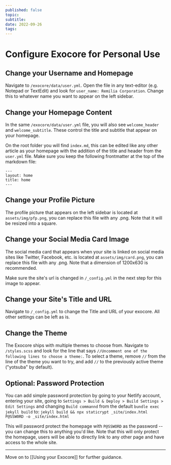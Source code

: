 ```yaml
---
published: false
topic:
subtitle:
date: 2022-09-26
tags: 
---
```


# Configure Exocore for Personal Use

## Change your Username and Homepage
Navigate to `/exocore/data/user.yml`. Open the file in any text-editor (e.g. Notepad or TextEdit) and look for `user_name: Remilia Corporation`. Change this to whatever name you want to appear on the left sidebar.

## Change your Homepage Content

In the same `/exocore/data/user.yml` file, you will also see `welcome_header` and `welcome_subtitle`. These control the title and subtitle that appear on your homepage.

On the root folder you will find `index.md`, this can be edited like any other article as your homepage with the addition of the title and header from the `user.yml` file. Make sure you keep the following frontmatter at the top of the markdown file: 

```
---
layout: home
title: home
---
```

## Change your Profile Picture

The profile picture that appears on the left sidebar is located at `assets/img/pfp.png`, you can replace this file with any .png. Note that it will be resized into a square. 

## Change your Social Media Card Image
The social media card that appears when your site is linked on social media sites like Twitter, Facebook, etc. is located at `assets/img/card.png`, you can replace this file with any .png. Note that a dimension of 1200x630 is recommended.

Make sure the site's url is changed in `/_config.yml` in the next step for this image to appear.

## Change your Site's Title and URL 
Navigate to ```/_config.yml``` to change the Title and URL of your exocore. All other settings can be left as is.

## Change the Theme
The Exocore ships with multiple themes to choose from. Navigate to `/styles.scss` and look for the line that says `//Uncomment one of the following lines to choose a theme:`. To select a theme, remove `//` from the line of the theme you want to try, and add `//` to the previously active theme ("yotsuba" by default).

## Optional: Password Protection

You can add simple password protection by going to your Netlify account, entering your site, going to `Settings > Build & Deploy > Build Settings > Edit Settings` and changing `Build commannd` from the default `bundle exec jekyll build` to: 
``jekyll build && npx staticrypt _site/index.html P@SSW0RD -o _site/index.html``

This will password protect the homepage with `P@SSWORD` as the password -- you can change this to anything you'd like. Note that this will only protect the homepage, users will be able to directly link to any other page and have access to the whole site.

---

Move on to [[Using your Exocore]] for further guidance.

